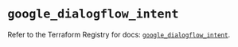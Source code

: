 # `google_dialogflow_intent`

Refer to the Terraform Registry for docs: [`google_dialogflow_intent`](https://registry.terraform.io/providers/hashicorp/google-beta/6.49.0/docs/resources/google_dialogflow_intent).
